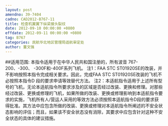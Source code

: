 ```yaml
---
layout: post
amendno: 39-7404
cadno: CAD2012-B767-11
title: 检查机翼翼下纵梁接头裂纹
date: 2012-09-10 00:00:00 +0800
effdate: 2012-09-11 00:00:00 +0800
tag: B767
categories: 民航华北地区管理局适航审定处
author: 董文强
---
```


##适用范围:
本指令适用于在中华人民共和国注册的，所有波音 767-200、-300、 -300F和-400F系列飞机。
注1：FAA STC ST01920SE的改装，并不影响按照本指令完成相关要求。因此，完成FAA STC ST01920SE改装的飞机不必按照本指令D 段的要求申请等效替代方法。
注2：本适航指令适用于上述所有型号的飞机，无论本适航指令所要求涉及的区域是否经过改装、更换和修理。对那些经过改装、更换或修理的飞机，如果所做的改装、更换或修理影响到本适航指令要求的实施，飞机所有人/营运人采用的等效方法必须按照本适航指令D段的要求获得批准。其方法中应包含所做的改装、更换或修理对本适航指令所阐述的不安全状态影响的评估；而且，如果该不安全状态没有消除，其要求中应包含针对这种不安全状态的具体的建议措施。


